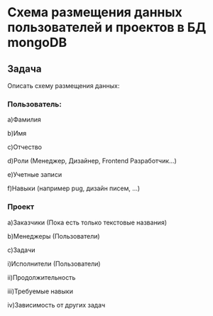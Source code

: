 # Cхема размещения данных пользователей и проектов в БД mongoDB

## Задача

Описать схему размещения данных: 

### Пользователь:

а)Фамилия

b)Имя

c)Отчество

d)Роли (Менеджер, Дизайнер, Frontend Разработчик...)

e)Учетные записи

f)Навыки (например pug, дизайн писем, ...)

### Проект

a)Заказчики (Пока есть только текстовые названия)

b)Менеджеры (Пользователи)

c)Задачи

i)Исполнители (Пользователи)

ii)Продолжительность

iii)Требуемые навыки

iv)Зависимость от других задач